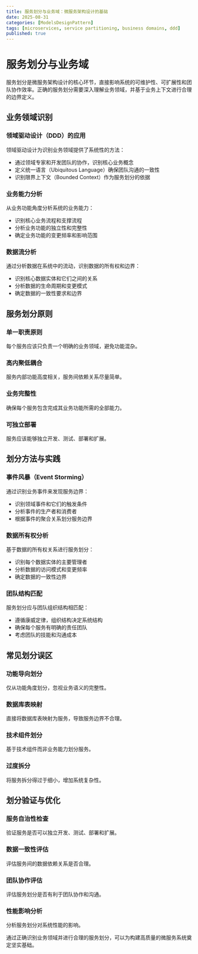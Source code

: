 ```yaml
---
title: 服务划分与业务域：微服务架构设计的基础
date: 2025-08-31
categories: [ModelsDesignPattern]
tags: [microservices, service partitioning, business domains, ddd]
published: true
---
```


# 服务划分与业务域

服务划分是微服务架构设计的核心环节，直接影响系统的可维护性、可扩展性和团队协作效率。正确的服务划分需要深入理解业务领域，并基于业务上下文进行合理的边界定义。

## 业务领域识别

### 领域驱动设计（DDD）的应用
领域驱动设计为识别业务领域提供了系统性的方法：
- 通过领域专家和开发团队的协作，识别核心业务概念
- 定义统一语言（Ubiquitous Language）确保团队沟通的一致性
- 识别限界上下文（Bounded Context）作为服务划分的依据

### 业务能力分析
从业务功能角度分析系统的业务能力：
- 识别核心业务流程和支撑流程
- 分析业务功能的独立性和完整性
- 确定业务功能的变更频率和影响范围

### 数据流分析
通过分析数据在系统中的流动，识别数据的所有权和边界：
- 识别核心数据实体和它们之间的关系
- 分析数据的生命周期和变更模式
- 确定数据的一致性要求和边界

## 服务划分原则

### 单一职责原则
每个服务应该只负责一个明确的业务领域，避免功能混杂。

### 高内聚低耦合
服务内部功能高度相关，服务间依赖关系尽量简单。

### 业务完整性
确保每个服务包含完成其业务功能所需的全部能力。

### 可独立部署
服务应该能够独立开发、测试、部署和扩展。

## 划分方法与实践

### 事件风暴（Event Storming）
通过识别业务事件来发现服务边界：
- 识别领域事件和它们的触发条件
- 分析事件的生产者和消费者
- 根据事件的聚合关系划分服务边界

### 数据所有权分析
基于数据的所有权关系进行服务划分：
- 识别每个数据实体的主要管理者
- 分析数据的访问模式和变更频率
- 确定数据的一致性边界

### 团队结构匹配
服务划分应与团队组织结构相匹配：
- 遵循康威定律，组织结构决定系统结构
- 确保每个服务有明确的责任团队
- 考虑团队的技能和沟通成本

## 常见划分误区

### 功能导向划分
仅从功能角度划分，忽视业务语义的完整性。

### 数据库表映射
直接将数据库表映射为服务，导致服务边界不合理。

### 技术组件划分
基于技术组件而非业务能力划分服务。

### 过度拆分
将服务拆分得过于细小，增加系统复杂性。

## 划分验证与优化

### 服务自治性检查
验证服务是否可以独立开发、测试、部署和扩展。

### 数据一致性评估
评估服务间的数据依赖关系是否合理。

### 团队协作评估
评估服务划分是否有利于团队协作和沟通。

### 性能影响分析
分析服务划分对系统性能的影响。

通过正确识别业务领域并进行合理的服务划分，可以为构建高质量的微服务系统奠定坚实基础。